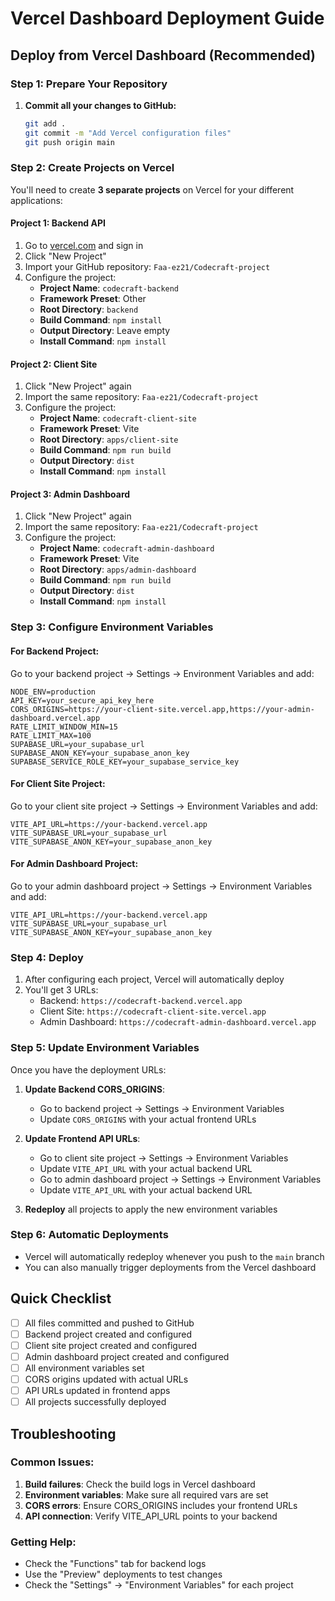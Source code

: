 # Vercel Dashboard Deployment Guide

## Deploy from Vercel Dashboard (Recommended)

### Step 1: Prepare Your Repository

1. **Commit all your changes to GitHub:**
   ```bash
   git add .
   git commit -m "Add Vercel configuration files"
   git push origin main
   ```

### Step 2: Create Projects on Vercel

You'll need to create **3 separate projects** on Vercel for your different applications:

#### Project 1: Backend API
1. Go to [vercel.com](https://vercel.com) and sign in
2. Click "New Project"
3. Import your GitHub repository: `Faa-ez21/Codecraft-project`
4. Configure the project:
   - **Project Name**: `codecraft-backend`
   - **Framework Preset**: Other
   - **Root Directory**: `backend`
   - **Build Command**: `npm install`
   - **Output Directory**: Leave empty
   - **Install Command**: `npm install`

#### Project 2: Client Site
1. Click "New Project" again
2. Import the same repository: `Faa-ez21/Codecraft-project`
3. Configure the project:
   - **Project Name**: `codecraft-client-site`
   - **Framework Preset**: Vite
   - **Root Directory**: `apps/client-site`
   - **Build Command**: `npm run build`
   - **Output Directory**: `dist`
   - **Install Command**: `npm install`

#### Project 3: Admin Dashboard
1. Click "New Project" again
2. Import the same repository: `Faa-ez21/Codecraft-project`
3. Configure the project:
   - **Project Name**: `codecraft-admin-dashboard`
   - **Framework Preset**: Vite
   - **Root Directory**: `apps/admin-dashboard`
   - **Build Command**: `npm run build`
   - **Output Directory**: `dist`
   - **Install Command**: `npm install`

### Step 3: Configure Environment Variables

#### For Backend Project:
Go to your backend project → Settings → Environment Variables and add:
```
NODE_ENV=production
API_KEY=your_secure_api_key_here
CORS_ORIGINS=https://your-client-site.vercel.app,https://your-admin-dashboard.vercel.app
RATE_LIMIT_WINDOW_MIN=15
RATE_LIMIT_MAX=100
SUPABASE_URL=your_supabase_url
SUPABASE_ANON_KEY=your_supabase_anon_key
SUPABASE_SERVICE_ROLE_KEY=your_supabase_service_key
```

#### For Client Site Project:
Go to your client site project → Settings → Environment Variables and add:
```
VITE_API_URL=https://your-backend.vercel.app
VITE_SUPABASE_URL=your_supabase_url
VITE_SUPABASE_ANON_KEY=your_supabase_anon_key
```

#### For Admin Dashboard Project:
Go to your admin dashboard project → Settings → Environment Variables and add:
```
VITE_API_URL=https://your-backend.vercel.app
VITE_SUPABASE_URL=your_supabase_url
VITE_SUPABASE_ANON_KEY=your_supabase_anon_key
```

### Step 4: Deploy

1. After configuring each project, Vercel will automatically deploy
2. You'll get 3 URLs:
   - Backend: `https://codecraft-backend.vercel.app`
   - Client Site: `https://codecraft-client-site.vercel.app`
   - Admin Dashboard: `https://codecraft-admin-dashboard.vercel.app`

### Step 5: Update Environment Variables

Once you have the deployment URLs:

1. **Update Backend CORS_ORIGINS**:
   - Go to backend project → Settings → Environment Variables
   - Update `CORS_ORIGINS` with your actual frontend URLs

2. **Update Frontend API URLs**:
   - Go to client site project → Settings → Environment Variables
   - Update `VITE_API_URL` with your actual backend URL
   - Go to admin dashboard project → Settings → Environment Variables
   - Update `VITE_API_URL` with your actual backend URL

3. **Redeploy** all projects to apply the new environment variables

### Step 6: Automatic Deployments

- Vercel will automatically redeploy whenever you push to the `main` branch
- You can also manually trigger deployments from the Vercel dashboard

## Quick Checklist

- [ ] All files committed and pushed to GitHub
- [ ] Backend project created and configured
- [ ] Client site project created and configured
- [ ] Admin dashboard project created and configured
- [ ] All environment variables set
- [ ] CORS origins updated with actual URLs
- [ ] API URLs updated in frontend apps
- [ ] All projects successfully deployed

## Troubleshooting

### Common Issues:
1. **Build failures**: Check the build logs in Vercel dashboard
2. **Environment variables**: Make sure all required vars are set
3. **CORS errors**: Ensure CORS_ORIGINS includes your frontend URLs
4. **API connection**: Verify VITE_API_URL points to your backend

### Getting Help:
- Check the "Functions" tab for backend logs
- Use the "Preview" deployments to test changes
- Check the "Settings" → "Environment Variables" for each project
